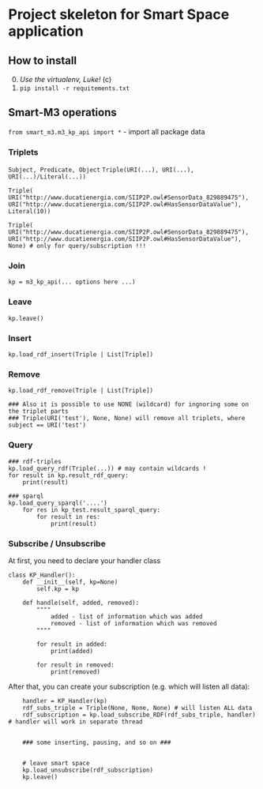 # Project skeleton for Smart Space application

## How to install

0. _Use the virtualenv, Luke!_ (c) 
1. `pip install -r requitements.txt`



## Smart-M3 operations

`from smart_m3.m3_kp_api import *` - import all package data

### Triplets

`` Subject, Predicate, Object ``
`` Triple(URI(...), URI(...), URI(...)/Literal(...)) ``

```
Triple(
URI("http://www.ducatienergia.com/SIIP2P.owl#SensorData_829889475"), 
URI("http://www.ducatienergia.com/SIIP2P.owl#HasSensorDataValue"), 
Literal(10))

Triple(
URI("http://www.ducatienergia.com/SIIP2P.owl#SensorData_829889475"), 
URI("http://www.ducatienergia.com/SIIP2P.owl#HasSensorDataValue"), 
None) # only for query/subscription !!!
```

### Join

``kp = m3_kp_api(... options here ...)``

### Leave

`` kp.leave() ``


### Insert

```
kp.load_rdf_insert(Triple | List[Triple])
```

### Remove

```
kp.load_rdf_remove(Triple | List[Triple])

### Also it is possible to use NONE (wildcard) for ingnoring some on the triplet parts
### Triple(URI('test'), None, None) will remove all triplets, where subject == URI('test')
```

### Query

```
### rdf-triples
kp.load_query_rdf(Triple(...)) # may contain wildcards !
for result in kp.result_rdf_query:
    print(result)
    
### sparql
kp.load_query_sparql('....')
    for res in kp_test.result_sparql_query:
	    for result in res:
	        print(result)
```


### Subscribe / Unsubscribe

At first, you need to declare your handler class

```
class KP_Handler():
    def __init__(self, kp=None)
        self.kp = kp
    
    def handle(self, added, removed):
        """"
            added - list of information which was added
            removed - list of information which was removed
        """"
        
        for result in added:
            print(added)
            
        for result in removed:
            print(removed)
```

After that, you can create your subscription (e.g. which will listen all data):

```
    handler = KP_Handler(kp)
    rdf_subs_triple = Triple(None, None, None) # will listen ALL data
    rdf_subscription = kp.load_subscribe_RDF(rdf_subs_triple, handler) # handler will work in separate thread
    
    
    ### some inserting, pausing, and so on ###
    
    
    # leave smart space
    kp.load_unsubscribe(rdf_subscription)
    kp.leave()
```
